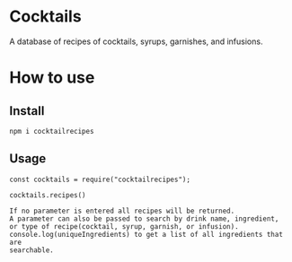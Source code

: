 # Cocktails
A database of recipes of cocktails, syrups, garnishes, and infusions. 

# How to use
## Install 
```
npm i cocktailrecipes
```

## Usage
```
const cocktails = require("cocktailrecipes");

cocktails.recipes()

If no parameter is entered all recipes will be returned.
A parameter can also be passed to search by drink name, ingredient, 
or type of recipe(cocktail, syrup, garnish, or infusion).
console.log(uniqueIngredients) to get a list of all ingredients that are
searchable. 
```